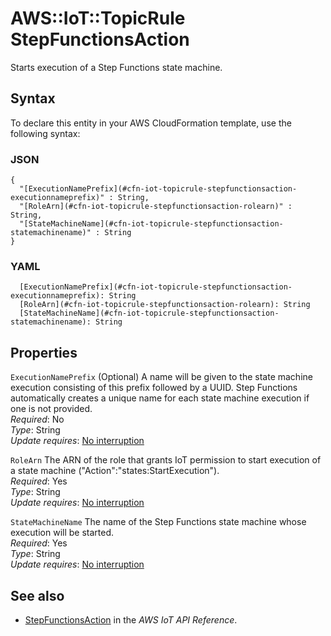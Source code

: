 # AWS::IoT::TopicRule StepFunctionsAction<a name="aws-properties-iot-topicrule-stepfunctionsaction"></a>

Starts execution of a Step Functions state machine\.

## Syntax<a name="aws-properties-iot-topicrule-stepfunctionsaction-syntax"></a>

To declare this entity in your AWS CloudFormation template, use the following syntax:

### JSON<a name="aws-properties-iot-topicrule-stepfunctionsaction-syntax.json"></a>

```
{
  "[ExecutionNamePrefix](#cfn-iot-topicrule-stepfunctionsaction-executionnameprefix)" : String,
  "[RoleArn](#cfn-iot-topicrule-stepfunctionsaction-rolearn)" : String,
  "[StateMachineName](#cfn-iot-topicrule-stepfunctionsaction-statemachinename)" : String
}
```

### YAML<a name="aws-properties-iot-topicrule-stepfunctionsaction-syntax.yaml"></a>

```
  [ExecutionNamePrefix](#cfn-iot-topicrule-stepfunctionsaction-executionnameprefix): String
  [RoleArn](#cfn-iot-topicrule-stepfunctionsaction-rolearn): String
  [StateMachineName](#cfn-iot-topicrule-stepfunctionsaction-statemachinename): String
```

## Properties<a name="aws-properties-iot-topicrule-stepfunctionsaction-properties"></a>

`ExecutionNamePrefix`  <a name="cfn-iot-topicrule-stepfunctionsaction-executionnameprefix"></a>
\(Optional\) A name will be given to the state machine execution consisting of this prefix followed by a UUID\. Step Functions automatically creates a unique name for each state machine execution if one is not provided\.  
*Required*: No  
*Type*: String  
*Update requires*: [No interruption](https://docs.aws.amazon.com/AWSCloudFormation/latest/UserGuide/using-cfn-updating-stacks-update-behaviors.html#update-no-interrupt)

`RoleArn`  <a name="cfn-iot-topicrule-stepfunctionsaction-rolearn"></a>
The ARN of the role that grants IoT permission to start execution of a state machine \("Action":"states:StartExecution"\)\.  
*Required*: Yes  
*Type*: String  
*Update requires*: [No interruption](https://docs.aws.amazon.com/AWSCloudFormation/latest/UserGuide/using-cfn-updating-stacks-update-behaviors.html#update-no-interrupt)

`StateMachineName`  <a name="cfn-iot-topicrule-stepfunctionsaction-statemachinename"></a>
The name of the Step Functions state machine whose execution will be started\.  
*Required*: Yes  
*Type*: String  
*Update requires*: [No interruption](https://docs.aws.amazon.com/AWSCloudFormation/latest/UserGuide/using-cfn-updating-stacks-update-behaviors.html#update-no-interrupt)

## See also<a name="aws-properties-iot-topicrule-stepfunctionsaction--seealso"></a>
+  [StepFunctionsAction](https://docs.aws.amazon.com/iot/latest/apireference/API_StepFunctionsAction.html) in the *AWS IoT API Reference*\.

